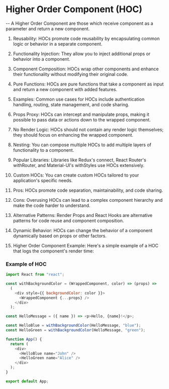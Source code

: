 # Higher Order Component (HOC)

-- A Higher Order Component are those which receive component as a parameter and return a new component.

1. Reusability: HOCs promote code reusability by encapsulating common logic or behavior in a separate component.

2. Functionality Injection: They allow you to inject additional props or behavior into a component.

3. Component Composition: HOCs wrap other components and enhance their functionality without modifying their original code.

4. Pure Functions: HOCs are pure functions that take a component as input and return a new component with added features.

5. Examples: Common use cases for HOCs include authentication handling, routing, state management, and code sharing.

6. Props Proxy: HOCs can intercept and manipulate props, making it possible to pass data or actions down to the wrapped component.

7. No Render Logic: HOCs should not contain any render logic themselves; they should focus on enhancing the wrapped component.

8. Nesting: You can compose multiple HOCs to add multiple layers of functionality to a component.

9. Popular Libraries: Libraries like Redux's connect, React Router's withRouter, and Material-UI's withStyles use HOCs extensively.

10. Custom HOCs: You can create custom HOCs tailored to your application's specific needs.

11. Pros: HOCs promote code separation, maintainability, and code sharing.

12. Cons: Overusing HOCs can lead to a complex component hierarchy and make the code harder to understand.

13. Alternative Patterns: Render Props and React Hooks are alternative patterns for code reuse and component composition.

14. Dynamic Behavior: HOCs can change the behavior of a component dynamically based on props or other factors.

15. Higher Order Component Example: Here's a simple example of a HOC that logs the component's render time:

### Example of HOC

```javascript
import React from "react";

const withBackgroundColor = (WrappedComponent, color) => (props) =>
  (
    <div style={{ backgroundColor: color }}>
      <WrappedComponent {...props} />
    </div>
  );

const HelloMessage = ({ name }) => <p>Hello, {name}!</p>;

const HelloBlue = withBackgroundColor(HelloMessage, "blue");
const HelloGreen = withBackgroundColor(HelloMessage, "green");

function App() {
  return (
    <div>
      <HelloBlue name="John" />
      <HelloGreen name="Alice" />
    </div>
  );
}

export default App;
```
